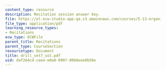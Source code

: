 ```yaml
---
content_type: resource
description: Recitation session answer key.
file: https://ol-ocw-studio-app-qa.s3.amazonaws.com/courses/5-13-organic-chemistry-ii-fall-2003/daf264cdceeee0a8090700b8eee0b56e_drill_set7_sol.pdf
file_type: application/pdf
learning_resource_types:
- Recitations
ocw_type: OCWFile
parent_title: Recitations
parent_type: CourseSection
resourcetype: Document
title: drill_set7_sol.pdf
uid: daf264cd-ceee-e0a8-0907-00b8eee0b56e
---
```

